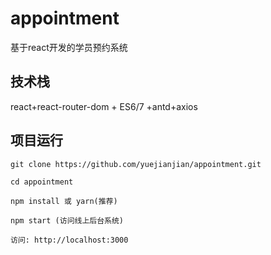 # appointment
基于react开发的学员预约系统

## 技术栈

react+react-router-dom + ES6/7 +antd+axios


## 项目运行


```
git clone https://github.com/yuejianjian/appointment.git  

cd appointment  

npm install 或 yarn(推荐)

npm start (访问线上后台系统)

访问: http://localhost:3000
